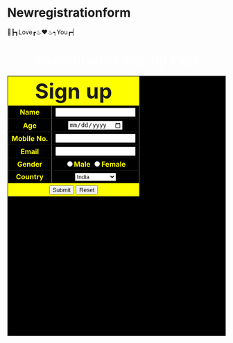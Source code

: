 # Newregistrationform
 🧗┣┓Love┏♨❤♨┑You┏┥
  <html>
<head>
<title>Form in Table</title>
</head>
<body background="img/02.jpg">
<form>

<h1 align="center"> <font color="white"> mūzāmīl artist Sign Up Page </font> </h1>

<table border="1" width="40%" height="600px" align="center" bgcolor="black">
<!---row1--->
<tr align="center" bgcolor="yellow">
<th colspan="2"><font size="10">Sign up </font></th>
</tr>

<!---row2--->
<tr>
<th><font color="yellow">
<label>Name</label></th>
<th><input type="text"></th>
</tr>

<!---row3--->
<tr>
<th><font color="yellow"><label>Age</label></th>
<th><input type="date"></th>
</tr>

<!---row4--->
<tr >
<th><font color="yellow">
<label>Mobile No.</label></th>
<th><input type="number"></th>
</tr>

<!---row5--->
<tr >
<th><font color="yellow">
<label>Email</label></th>
<th><input type="email"></th>
</tr>

<!---row6--->
<tr >
<th><font color="yellow">
<label>Gender</label></th>
<th><font color="yellow">
<input type="radio" name="gender">Male 
<input type="radio" name="gender">Female
</th>
</tr>

<!---row7--->
<tr >
<th><font color="yellow">
<label>Country</label></th>
<th>
<select name="city">
<option value="India">India</option>
<option value="South Africa">South Africa</option>
<option value="America">America</option>
<option value="Japan">Japan</option>
</th>
</tr>

<!---row8--->
<tr align="center" bgcolor="yellow">
<th colspan="2"><input type="Submit">
<input type="reset">
</th>
</tr>

</table>
</form>

</body>
</html>
